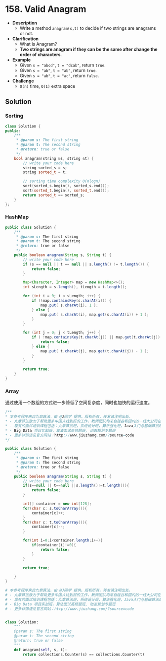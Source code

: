 # 158. Valid Anagram

- **Description**
    - Write a method `anagram(s,t)` to decide if two strings are anagrams or not.
- **Clarification**
    - What is Anagram?
    - **Two strings are anagram if they can be the same after change the order of characters**.
- **Example**
    - Given `s = "abcd"`, `t = "dcab"`, return `true`.
    - Given `s = "ab"`, `t = "ab"`, return `true`.
    - Given `s = "ab"`, `t = "ac"`, return `false`.
- **Challenge**
    - `O(n)` time, `O(1)` extra space


## Solution

### Sorting

```cpp
class Solution {
public:
    /**
     * @param s: The first string
     * @param t: The second string
     * @return: true or false
     */
    bool anagram(string &s, string &t) {
        // write your code here
        string sorted_s = s;
        string sorted_t = t;

        // sorting time complexity O(nlogn)
        sort(sorted_s.begin(), sorted_s.end());
        sort(sorted_t.begin(), sorted_t.end());
        return sorted_t == sorted_s;
    }
};
```

### HashMap

```java
public class Solution {
    /**
     * @param s: The first string
     * @param t: The second string
     * @return: true or false
     */
    public boolean anagram(String s, String t) {
        // write your code here
        if (s == null || t == null || s.length() != t.length()) {
            return false;
        }

        Map<Character, Integer> map = new HashMap<>();
        int sLength = s.length(), tLength = t.length();

        for (int i = 0; i < sLength; i++) {
            if (!map.containsKey(s.charAt(i))) {
                map.put( s.charAt(i), 1 );
            } else {
                map.put( s.charAt(i), map.get(s.charAt(i)) + 1 );
            }
        }

        for (int j = 0; j < tLength; j++) {
            if ( !map.containsKey(t.charAt(j)) || map.get(t.charAt(j)) <= 0 ) {
                return false;
            } else {
                map.put( t.charAt(j), map.get(t.charAt(j)) - 1 );
            }
        }

        return true;
    }
}

```

### Array

通过使用一个数组的方式进一步降低了空间复杂度，同时也加快的运行速度。

```java
/**
* 本参考程序来自九章算法，由 @J同学 提供。版权所有，转发请注明出处。
* - 九章算法致力于帮助更多中国人找到好的工作，教师团队均来自硅谷和国内的一线大公司在职工程师。
* - 现有的面试培训课程包括：九章算法班，系统设计班，算法强化班，Java入门与基础算法班，Android 项目实战班，
* - Big Data 项目实战班，算法面试高频题班, 动态规划专题班
* - 更多详情请见官方网站：http://www.jiuzhang.com/?source=code
*/

public class Solution {
    /**
     * @param s: The first string
     * @param t: The second string
     * @return: true or false
     */
    public boolean anagram(String s, String t) {
        // write your code here
        if(s==null || t==null ||s.length()!=t.length()){
            return false;
        }

        int[] container = new int[128];
        for(char c: s.toCharArray()){
            container[c]++;
        }
        for(char c: t.toCharArray()){
            container[c]--;
        }

        for(int i=0;i<container.length;i++){
            if(container[i]!=0){
                return false;
            }
        }

        return true;

    }
}
```




```python
# 本参考程序来自九章算法，由 @J同学 提供。版权所有，转发请注明出处。
# - 九章算法致力于帮助更多中国人找到好的工作，教师团队均来自硅谷和国内的一线大公司在职工程师。
# - 现有的面试培训课程包括：九章算法班，系统设计班，算法强化班，Java入门与基础算法班，Android 项目实战班，
# - Big Data 项目实战班，算法面试高频题班, 动态规划专题班
# - 更多详情请见官方网站：http://www.jiuzhang.com/?source=code


class Solution:
    """
    @param s: The first string
    @param t: The second string
    @return: true or false
    """
    def anagram(self, s, t):
        return collections.Counter(s) == collections.Counter(t)
```
